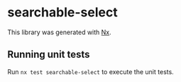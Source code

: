 # searchable-select

This library was generated with [Nx](https://nx.dev).

## Running unit tests

Run `nx test searchable-select` to execute the unit tests.
